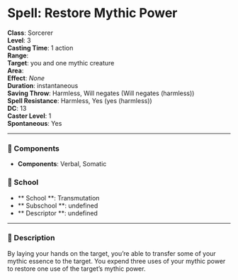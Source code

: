 
# Spell: Restore Mythic Power
**Class**: Sorcerer  
**Level**: 3  
**Casting Time**: 1 action  
**Range**:   
**Target**: you and one mythic creature  
**Area**:   
**Effect**: _None_  
**Duration**: instantaneous  
**Saving Throw**: Harmless, Will negates (Will negates (harmless))  
**Spell Resistance**: Harmless, Yes (yes (harmless))  
**DC**: 13  
**Caster Level**: 1  
**Spontaneous**: Yes

---

### 🔮 Components
- **Components**: Verbal, Somatic

### 🏫 School
- ** School **: Transmutation
- ** Subschool **: undefined
- ** Descriptor **: undefined
---

### 📜 Description
By laying your hands on the target, you’re able to transfer some of your mythic essence to the target. You expend three uses of your mythic power to restore one use of the target’s mythic power.
